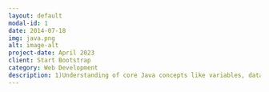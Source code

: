 ```yaml
---
layout: default
modal-id: 1
date: 2014-07-18
img: java.png
alt: image-alt
project-date: April 2023
client: Start Bootstrap
category: Web Development
description: 1)Understanding of core Java concepts like variables, data types, control structures, loops, and methods.</br> 2)Knowledge of object-oriented programming concepts like inheritance, encapsulation, and polymorphism.Familiarity with Java libraries and frameworks like Spring, Spring Boot and Hibernate.<br> 3) Collaborated with a team of developers using Git and JIRA for version control and issue tracking.
---
```

